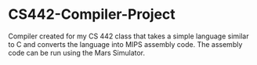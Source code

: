 # CS442-Compiler-Project
Compiler created for my CS 442 class that takes a simple language similar to C and converts the language into MIPS assembly code. The assembly code can be run using the Mars Simulator.
